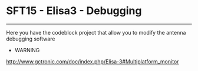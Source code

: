﻿# SFT15 - Elisa3 - Debugging
----------------------------

Here you have the codeblock project that allow you to modify the antenna debugging software

* WARNING


http://www.gctronic.com/doc/index.php/Elisa-3#Multiplatform_monitor
